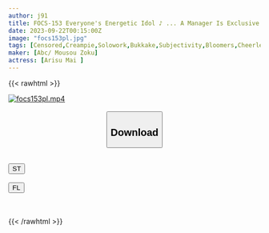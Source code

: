 ```yaml
---
author: j91
title: FOCS-153 Everyone's Energetic Idol ♪ ... A Manager Is Exclusive To You And Consecutive Creampie Masturbation Support Mai Arisu
date: 2023-09-22T00:15:00Z
image: "focs153pl.jpg"
tags: [Censored,Creampie,Solowork,Bukkake,Subjectivity,Bloomers,Cheerleader	]
maker: [Abc/ Mousou Zoku]
actress: [Arisu Mai ]
---
```



{{< rawhtml >}}

<div class="video" data-videoid="qlKGl3A2a6uyGe">
    <a href="javascript:;">
        <img src="https://my.j91.asia/posts/focs153pl/focs153pl.jpg" width="WIDTH" height="HEIGHT" alt="focs153pl.mp4" loading="lazy">
    </a>
</div>

<script type="text/javascript" src="https://j91.asia/asset/on-demand-st.js"></script>

<br>
  <link rel="stylesheet" href="https://j91.asia/asset/bs5.css">
  
  <center>
  <button class="btn btn-primary" type="button" data-bs-toggle="collapse" data-bs-target=".multi-collapse" aria-expanded="false" aria-controls="multiCollapseExample1 multiCollapseExample2"><h2>Download</h2></button></center>
</p>
<div class="row">
  <div class="col">
    <div class="collapse multi-collapse" id="multiCollapseExample1">
      <div class="card card-body">
	      	      <br>
<div class="buttons">  
<a href="https://streamtape.to/v/qlKGl3A2a6uyGe"><button class="btn-hover color-3"><i class="fa fa-download"></i> ST</button></a></div>
    </div>
  </div>
</div>
  <div class="col">
    <div class="collapse multi-collapse" id="multiCollapseExample2">
      <div class="card card-body">
	      <br>
<div class="buttons">
    <a href="https://filelions.online/f/kntm0ur1dnj1"><button class="btn-hover color-9"><i class="fa fa-download"></i> FL</button></a></div>
<br><br>
      </div>
    </div>
  </div>
</div>

{{< /rawhtml >}}
